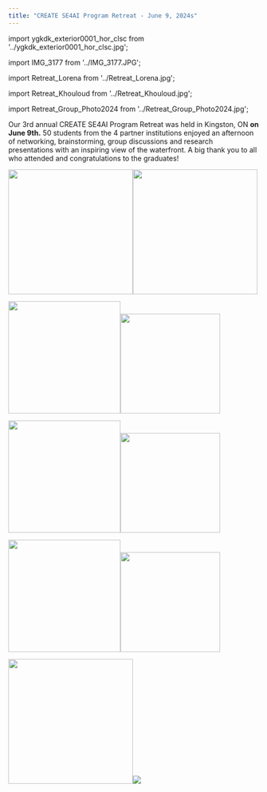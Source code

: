 ```yaml
---
title: "CREATE SE4AI Program Retreat - June 9, 2024s"
---
```


import ygkdk_exterior0001_hor_clsc from '../ygkdk_exterior0001_hor_clsc.jpg';

import IMG_3177 from '../IMG_3177.JPG';

import Retreat_Lorena from '../Retreat_Lorena.jpg';

import Retreat_Khouloud from '../Retreat_Khouloud.jpg';

import Retreat_Group_Photo2024 from '../Retreat_Group_Photo2024.jpg';



Our 3rd annual CREATE SE4AI Program Retreat was held in Kingston, ON **on June 9th.**  50 students from the 4 partner institutions enjoyed an afternoon of networking, brainstorming, group discussions and research presentations with an inspiring view of the waterfront.  A big thank you to all who attended and congratulations to the graduates!


<a class="retreat"><img src={ygkdk_exterior0001_hor_clsc} class="small_retreat" width="250"/><span><img src={ygkdk_exterior0001_hor_clsc} width="250"/></span></a>


<a class="retreat"><img src={IMG_3177} class="small_retreat" width="225"/><span><img src={IMG_3177} width="200"/></span></a>

<a class="retreat"><img src={Retreat_Lorena} class="small_retreat" width="225"/><span><img src={Retreat_Lorena} width="200"/></span></a>


<a class="retreat"><img src={Retreat_Khouloud} class="small_retreat" width="225"/><span><img src={Retreat_Khouloud} width="200"/></span></a>


<a class="retreat"><img src={Retreat_Group_Photo2024} class="small_retreat" width="250"/><span><img src={Retreat_Group_Photo2024} width=""/></span></a>





